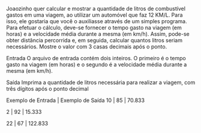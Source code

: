 Joaozinho quer calcular e mostrar a quantidade de litros de combustível gastos em uma viagem, ao utilizar um automóvel que faz 12 KM/L. Para isso, ele gostaria que você o auxiliasse através de um simples programa. Para efetuar o cálculo, deve-se fornecer o tempo gasto na viagem (em horas) e a velocidade média durante a mesma (em km/h). Assim, pode-se obter distância percorrida e, em seguida, calcular quantos litros seriam necessários. Mostre o valor com 3 casas decimais após o ponto.

Entrada
O arquivo de entrada contém dois inteiros. O primeiro é o tempo gasto na viagem (em horas) e o segundo é a velocidade média durante a mesma (em km/h).

Saída
Imprima a quantidade de litros necessária para realizar a viagem, com três dígitos após o ponto decimal

Exemplo de Entrada  |   Exemplo de Saída
10                  |
85                  |   70.833

2                   |
92                  |   15.333

22                  |
67                  |   122.833